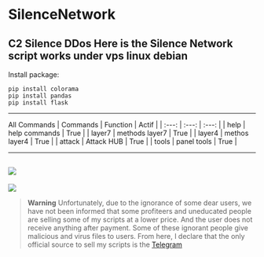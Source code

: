# SilenceNetwork
C2 Silence DDos 
Here is the Silence Network script works under vps linux debian
---
Install package:
```
pip install colorama
pip install pandas
pip install flask
````
---
All Commands
| Commands | Function | Actif |
|   :---:      |     :---:      |     :---:     |
| help   | help commands     | True    |
| layer7     | methods layer7      | True    |
| layer4     | methos layer4       | True    |
| attack     | Attack HUB       | True    |
| tools     | panel tools       | True    |


---

![](/silence2.PNG)
---
![](/silence.png)


> **Warning**
> Unfortunately, due to the ignorance of some dear users, we have not been informed that some profiteers and uneducated people are selling some of my scripts at a lower price. And the user does not receive anything after payment. Some of these ignorant people give malicious and virus files to users. From here, I declare that the only official source to sell my scripts is the [Telegram]()
